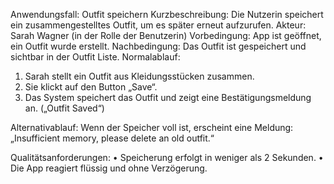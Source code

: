 Anwendungsfall: Outfit speichern 
Kurzbeschreibung: Die Nutzerin speichert ein zusammengestelltes Outfit, um es später erneut aufzurufen. 
Akteur: Sarah Wagner (in der Rolle der Benutzerin)
Vorbedingung: App ist geöffnet, ein Outfit wurde erstellt. 
Nachbedingung: Das Outfit ist gespeichert und sichtbar in der Outfit Liste. 
Normalablauf: 
1.	Sarah stellt ein Outfit aus Kleidungsstücken zusammen. 
2.	Sie klickt auf den Button „Save“. 
3.	Das System speichert das Outfit und zeigt eine Bestätigungsmeldung an. („Outfit Saved“)

Alternativablauf: Wenn der Speicher voll ist, erscheint eine Meldung: „Insufficient memory, please delete an old outfit.“ 


Qualitätsanforderungen: 
•	Speicherung erfolgt in weniger als 2 Sekunden. 
•	Die App reagiert flüssig und ohne Verzögerung. 
